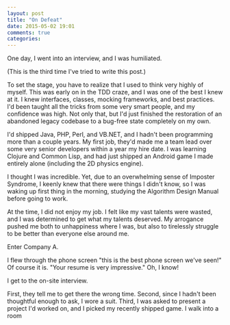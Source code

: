 ```yaml
---
layout: post
title: "On Defeat"
date: 2015-05-02 19:01
comments: true
categories: 
---
```


One day, I went into an interview, and I was humiliated.

(This is the third time I've tried to write this post.)

To set the stage, you have to realize that I used to think very highly of
myself. This was early on in the TDD craze, and I was one of the best I knew at
it. I knew interfaces, classes, mocking frameworks, and best practices. I'd
been taught all the tricks from some very smart people, and my confidence was
high. Not only that, but I'd just finished the restoration of an abandoned
legacy codebase to a bug-free state completely on my own.

I'd shipped Java, PHP, Perl, and VB.NET, and I hadn't been programming more than
a couple years. My first job, they'd made me a team lead over some very senior developers
within a year my hire date. I was learning Clojure and Common Lisp, and had just
shipped an Android game I made entirely alone (including the 2D physics engine).

I thought I was incredible. Yet, due to an overwhelming sense of Imposter
Syndrome, I keenly knew that there were things I didn't know, so I was waking up
first thing in the morning, studying the Algorithm Design Manual before going to
work.

At the time, I did not enjoy my job. I felt like my vast talents were wasted,
and I was determined to get what my talents deserved. My arrogance pushed me
both to unhappiness where I was, but also to tirelessly struggle to be better
than everyone else around me.

Enter Company A.

I flew through the phone screen "this is the best phone screen we've seen!" Of
course it is. "Your resume is very impressive." Oh, I know!

I get to the on-site interview.

First, they tell me to get there the wrong time. Second, since I hadn't been
thoughtful enough to ask, I wore a suit. Third, I was asked to present a project
I'd worked on, and I picked my recently shipped game. I walk into a room 
